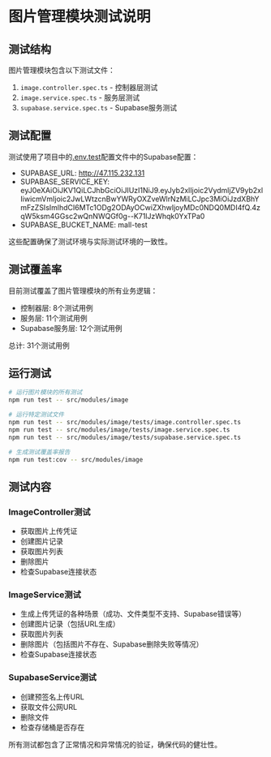 # 图片管理模块测试说明

## 测试结构

图片管理模块包含以下测试文件：

1. `image.controller.spec.ts` - 控制器层测试
2. `image.service.spec.ts` - 服务层测试
3. `supabase.service.spec.ts` - Supabase服务测试

## 测试配置

测试使用了项目中的[.env.test](file:///Users/peng/myproject/energyStone_back_end-s/mall-api/.env.test)配置文件中的Supabase配置：

- SUPABASE_URL: http://47.115.232.131
- SUPABASE_SERVICE_KEY: eyJ0eXAiOiJKV1QiLCJhbGciOiJIUzI1NiJ9.eyJyb2xlIjoic2VydmljZV9yb2xlIiwicmVmIjoic2JwLWtzcnBwYWRyOXZveWlrNzMiLCJpc3MiOiJzdXBhYmFzZSIsImlhdCI6MTc1ODg2ODAyOCwiZXhwIjoyMDc0NDQ0MDI4fQ.4zqW5ksm4GGsc2wQnNWQGf0g--K71lJzWhqk0YxTPa0
- SUPABASE_BUCKET_NAME: mall-test

这些配置确保了测试环境与实际测试环境的一致性。

## 测试覆盖率

目前测试覆盖了图片管理模块的所有业务逻辑：

- 控制器层: 8个测试用例
- 服务层: 11个测试用例
- Supabase服务层: 12个测试用例

总计: 31个测试用例

## 运行测试

```bash
# 运行图片模块的所有测试
npm run test -- src/modules/image

# 运行特定测试文件
npm run test -- src/modules/image/tests/image.controller.spec.ts
npm run test -- src/modules/image/tests/image.service.spec.ts
npm run test -- src/modules/image/tests/supabase.service.spec.ts

# 生成测试覆盖率报告
npm run test:cov -- src/modules/image
```

## 测试内容

### ImageController测试
- 获取图片上传凭证
- 创建图片记录
- 获取图片列表
- 删除图片
- 检查Supabase连接状态

### ImageService测试
- 生成上传凭证的各种场景（成功、文件类型不支持、Supabase错误等）
- 创建图片记录（包括URL生成）
- 获取图片列表
- 删除图片（包括图片不存在、Supabase删除失败等情况）
- 检查Supabase连接状态

### SupabaseService测试
- 创建预签名上传URL
- 获取文件公网URL
- 删除文件
- 检查存储桶是否存在

所有测试都包含了正常情况和异常情况的验证，确保代码的健壮性。